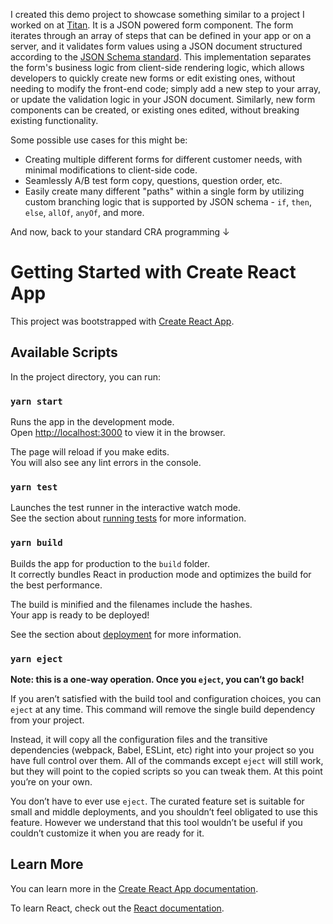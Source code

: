 I created this demo project to showcase something similar to a project I worked on at [Titan](https://titan.com). It is a JSON powered form component. The form iterates through an array of steps that can be defined in your app or on a server, and it validates form values using a JSON document structured according to the [JSON Schema standard](https://json-schema.org). This implementation separates the form's business logic from client-side rendering logic, which allows developers to quickly create new forms or edit existing ones, without needing to modify the front-end code; simply add a new step to your array, or update the validation logic in your JSON document. Similarly, new form components can be created, or existing ones edited, without breaking existing functionality. 

Some possible use cases for this might be:
- Creating multiple different forms for different customer needs, with minimal modifications to client-side code.
- Seamlessly A/B test form copy, questions, question order, etc.
- Easily create many different "paths" within a single form by utilizing custom branching logic that is supported by JSON schema - `if`, `then`, `else`, `allOf`, `anyOf`, and more.

And now, back to your standard CRA programming ↓
# Getting Started with Create React App

This project was bootstrapped with [Create React App](https://github.com/facebook/create-react-app).

## Available Scripts

In the project directory, you can run:

### `yarn start`

Runs the app in the development mode.\
Open [http://localhost:3000](http://localhost:3000) to view it in the browser.

The page will reload if you make edits.\
You will also see any lint errors in the console.

### `yarn test`

Launches the test runner in the interactive watch mode.\
See the section about [running tests](https://facebook.github.io/create-react-app/docs/running-tests) for more information.

### `yarn build`

Builds the app for production to the `build` folder.\
It correctly bundles React in production mode and optimizes the build for the best performance.

The build is minified and the filenames include the hashes.\
Your app is ready to be deployed!

See the section about [deployment](https://facebook.github.io/create-react-app/docs/deployment) for more information.

### `yarn eject`

**Note: this is a one-way operation. Once you `eject`, you can’t go back!**

If you aren’t satisfied with the build tool and configuration choices, you can `eject` at any time. This command will remove the single build dependency from your project.

Instead, it will copy all the configuration files and the transitive dependencies (webpack, Babel, ESLint, etc) right into your project so you have full control over them. All of the commands except `eject` will still work, but they will point to the copied scripts so you can tweak them. At this point you’re on your own.

You don’t have to ever use `eject`. The curated feature set is suitable for small and middle deployments, and you shouldn’t feel obligated to use this feature. However we understand that this tool wouldn’t be useful if you couldn’t customize it when you are ready for it.

## Learn More

You can learn more in the [Create React App documentation](https://facebook.github.io/create-react-app/docs/getting-started).

To learn React, check out the [React documentation](https://reactjs.org/).
